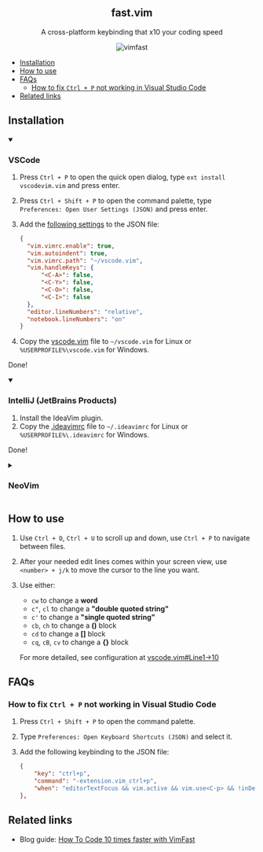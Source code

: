 <h2 align="center">fast.vim</h2>
<p align="center">A cross-platform keybinding that x10 your coding speed</p>

<p align="center">
<img alt="vimfast" src="https://raw.githubusercontent.com/thaiminhpv/blogs/main/How-To-Code-30-times-faster-with-vimfast/resources/gif-guides/vimfast.gif"/>
</p>

- [Installation](#installation)
- [How to use](#how-to-use)
- [FAQs](#faqs)
  - [How to fix `Ctrl + P` not working in Visual Studio Code](#how-to-fix-ctrl--p-not-working-in-visual-studio-code)
- [Related links](#related-links)

## Installation

<details open>
<summary> <h3>VSCode</h3> </summary>

1. Press `Ctrl + P` to open the quick open dialog, type `ext install vscodevim.vim` and press enter.
2. Press `Ctrl + Shift + P` to open the command palette, type `Preferences: Open User Settings (JSON)` and press enter.
3. Add the [following settings](./settings.json) to the JSON file:

    ```json
    {
      "vim.vimrc.enable": true,
      "vim.autoindent": true,
      "vim.vimrc.path": "~/vscode.vim",
      "vim.handleKeys": {
          "<C-A>": false,
          "<C-Y>": false,
          "<C-O>": false,
          "<C-I>": false
      },
      "editor.lineNumbers": "relative",
      "notebook.lineNumbers": "on"
    }
    ```

4. Copy the [vscode.vim](./vscode.vim) file to `~/vscode.vim` for Linux or `%USERPROFILE%\vscode.vim` for Windows.

Done!

</details>

<details open>
  <summary><h3>IntelliJ (JetBrains Products)</h3></summary>

1. Install the IdeaVim plugin.
2. Copy the [.ideavimrc](./.ideavimrc) file to `~/.ideavimrc` for Linux or `%USERPROFILE%\.ideavimrc` for Windows.

Done!

</details>

<details>
  <summary><h3>NeoVim</h3></summary>

If you are reading this part, that means you are already a Vim user, so
you should already know what to do after looking at [neo.vim](./neo.vim).

</details>

## How to use

1. Use `Ctrl + D`, `Ctrl + U` to scroll up and down, use `Ctrl + P` to navigate between files.
2. After your needed edit lines comes within your screen view, use `<number> + j/k` to move the cursor to the line you want.
3. Use either:
   - `cw` to change a **word**
   - `c"`, `cl` to change a **"double quoted string"**
   - `c'` to change a **"single quoted string"**
   - `cb`, `ch` to change a **()** block
   - `cd` to change a **[]** block
   - `cq`, `cB`, `cv` to change a **{}** block

   For more detailed, see configuration at [vscode.vim#Line1->10](https://github.com/thaiminhpv/fast.vim/blob/8aa781a83c2ddb4a47bee80dc69617c57d2e047a/vscode.vim#L1-L10)

## FAQs

### How to fix `Ctrl + P` not working in Visual Studio Code

1. Press `Ctrl + Shift + P` to open the command palette.
2. Type `Preferences: Open Keyboard Shortcuts (JSON)` and select it.
3. Add the following keybinding to the JSON file:

    ```json
    {
        "key": "ctrl+p",
        "command": "-extension.vim_ctrl+p",
        "when": "editorTextFocus && vim.active && vim.use<C-p> && !inDebugRepl || vim.active && vim.use<C-p> && !inDebugRepl && vim.mode == 'CommandlineInProgress' || vim.active && vim.use<C-p> && !inDebugRepl && vim.mode == 'SearchInProgressMode'"
    },
    ```

## Related links

- Blog guide: [How To Code 10 times faster with VimFast](https://viblo.asia/p/code-nhanh-hon-10-lan-voi-vimfast-GyZJZj7ZJjm)

